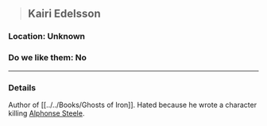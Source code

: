 >## Kairi Edelsson

### Location: Unknown

### Do we like them: No

***

### Details

Author of [[../../Books/Ghosts of Iron]]. Hated because he wrote a character killing [Alphonse Steele](../PCs/Alphonse%20Steele.md). 